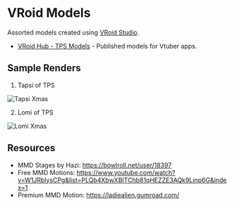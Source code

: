 VRoid Models
============

Assorted models created using [VRoid Studio](https://vroid.com/en/studio).

* [VRoid Hub - TPS Models](https://hub.vroid.com/en/characters/2056041647174037182) - Published models for Vtuber apps.

Sample Renders
--------------

1. Tapsi of TPS

![Tapsi Xmas](https://github.com/rpfilomeno/vroid/blob/master/renders/tapsi-xmas.png?raw=true)

2. Lomi of TPS

![Lomi Xmas](https://github.com/rpfilomeno/vroid/blob/master/renders/lomi-xmas.png?raw=true)


Resources
----------

* MMD Stages by Hazi: https://bowlroll.net/user/18397
* Free MMD Motions: https://www.youtube.com/watch?v=W1JRblysCPg&list=PLQb4XbwXBITChb81qHEZZE3AQk9Linp6G&index=1
* Premium MMD Motion: https://ladiealien.gumroad.com/
